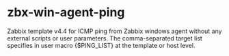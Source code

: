 # zbx-win-agent-ping
Zabbix template v4.4 for ICMP ping from Zabbix windows agent without any external scripts or user parameters.
The comma-separated target list specifies in user macro {$PING_LIST} at the template or host level.

